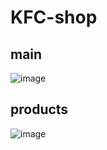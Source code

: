 # KFC-shop

<h2>main</h2>

![image](https://github.com/peeza5599/KFC-shop/assets/158182862/167dd192-769e-459a-bcf8-54a024fa663c)

<h2>products</h2>

![image](https://github.com/peeza5599/KFC-shop/assets/158182862/9b1e2200-ff03-44ed-89a4-cb3396239118)

